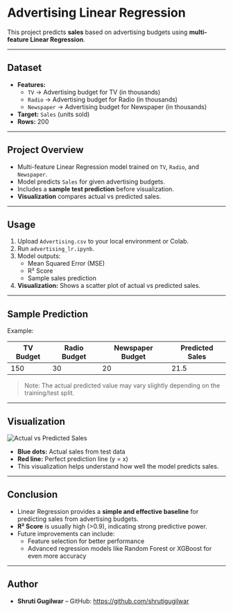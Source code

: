 # Advertising Linear Regression

This project predicts **sales** based on advertising budgets using **multi-feature Linear Regression**.

---

## **Dataset**

- **Features:**
  - `TV` → Advertising budget for TV (in thousands)
  - `Radio` → Advertising budget for Radio (in thousands)
  - `Newspaper` → Advertising budget for Newspaper (in thousands)
- **Target:** `Sales` (units sold)
- **Rows:** 200

---

## **Project Overview**

- Multi-feature Linear Regression model trained on `TV`, `Radio`, and `Newspaper`.
- Model predicts `Sales` for given advertising budgets.
- Includes a **sample test prediction** before visualization.
- **Visualization** compares actual vs predicted sales.

---

## **Usage**

1. Upload `Advertising.csv` to your local environment or Colab.
2. Run `advertising_lr.ipynb`.
3. Model outputs:
   - Mean Squared Error (MSE)
   - R² Score
   - Sample sales prediction
4. **Visualization:** Shows a scatter plot of actual vs predicted sales.

---

## **Sample Prediction**

Example:  

| TV Budget | Radio Budget | Newspaper Budget | Predicted Sales |
|-----------|--------------|----------------|----------------|
| 150       | 30           | 20             | 21.5           |

> Note: The actual predicted value may vary slightly depending on the training/test split.

---

## **Visualization**

![Actual vs Predicted Sales](images/actual_vs_predicted.png)

- **Blue dots:** Actual sales from test data  
- **Red line:** Perfect prediction line (y = x)  
- This visualization helps understand how well the model predicts sales.

---

## **Conclusion**

- Linear Regression provides a **simple and effective baseline** for predicting sales from advertising budgets.  
- **R² Score** is usually high (>0.9), indicating strong predictive power.  
- Future improvements can include:
  - Feature selection for better performance
  - Advanced regression models like Random Forest or XGBoost for even more accuracy

---

## **Author**

- **Shruti Gugilwar** – GitHub: https://github.com/shrutigugilwar
